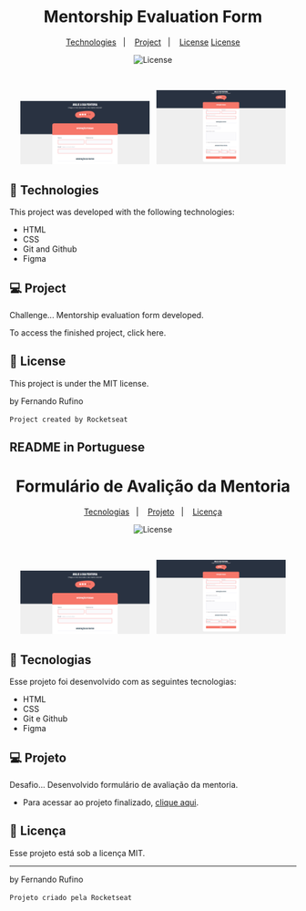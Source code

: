 <h1 align="center">Mentorship Evaluation Form</h1>

<p align="center">
  <a href="#-technologies">Technologies</a>&nbsp;&nbsp;&nbsp;|&nbsp;&nbsp;&nbsp;
  <a href="#-project">Project</a>&nbsp;&nbsp;&nbsp;|&nbsp;&nbsp;&nbsp;
  <a href="#memo-license">License</a>
  <a href="#readme-in-portuguese">License</a>
</p>

<p align="center">
  <img alt="License" src="https://img.shields.io/static/v1?label=license&message=MIT&color=49AA26&labelColor=000000">
</p>

<br>
  
<p align="center">
  <img alt="Mentorship evaluation form - partial image" src="./images/form-parcial.png" width="45%">&nbsp;&nbsp;&nbsp;<img alt="Mentorship evaluation form - complete image" src="./images/form-completo.png" width="45%">
</p>

## 🚀 Technologies

This project was developed with the following technologies:

- HTML
- CSS
- Git and Github
- Figma

## 💻 Project

Challenge...
Mentorship evaluation form developed.

To access the finished project, click here.

## :memo: License

This project is under the MIT license.

by Fernando Rufino

`Project created by Rocketseat`


## README in Portuguese

<h1 align="center"> Formulário de Avalição da Mentoria </h1>

<p align="center">

<p align="center">
  <a href="#-tecnologias">Tecnologias</a>&nbsp;&nbsp;&nbsp;|&nbsp;&nbsp;&nbsp;
  <a href="#-projeto">Projeto</a>&nbsp;&nbsp;&nbsp;|&nbsp;&nbsp;&nbsp;
  <a href="#memo-licença">Licença</a>
</p>

<p align="center">
  <img alt="License" src="https://img.shields.io/static/v1?label=license&message=MIT&color=49AA26&labelColor=000000">
</p>

<br>

<p align="center">
  <img alt="Página de avaliação da mentoria - imagem parcial" src="./images/form-parcial.png" width="45%">&nbsp;&nbsp;&nbsp;<img alt="Página de avaliação da mentoria - imagem completa" src="./images/form-completo.png" width="45%">
</p>

## 🚀 Tecnologias

Esse projeto foi desenvolvido com as seguintes tecnologias:

- HTML
- CSS
- Git e Github
- Figma

## 💻 Projeto

Desafio... 
Desenvolvido formulário de avaliação da mentoria.


- Para acessar ao projeto finalizado, [clique aqui](https://fernandoalvesrufino.github.io/form-avaliacao-da-mentoria/).

 
## :memo: Licença

Esse projeto está sob a licença MIT.

---

by Fernando Rufino

`Projeto criado pela Rocketseat`
